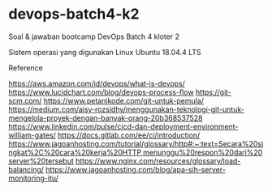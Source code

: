 # devops-batch4-k2
Soal &amp; jawaban bootcamp DevOps Batch 4 kloter 2

Sistem operasi yang digunakan Linux Ubuntu 18.04.4 LTS  

Reference 

https://aws.amazon.com/id/devops/what-is-devops/
https://www.lucidchart.com/blog/devops-process-flow
https://git-scm.com/
https://www.petanikode.com/git-untuk-pemula/
https://medium.com/aisy-rozsidhy/menggunakan-teknologi-git-untuk-mengelola-proyek-dengan-banyak-orang-20b368537528
https://www.linkedin.com/pulse/cicd-dan-deployment-environment-william-gates/
https://docs.gitlab.com/ee/ci/introduction/
https://www.jagoanhosting.com/tutorial/glossary/http#:~:text=Secara%20singkat%2C%20cara%20kerja%20HTTP,menunggu%20respon%20dari%20server%20tersebut
https://www.nginx.com/resources/glossary/load-balancing/
https://www.jagoanhosting.com/blog/apa-sih-server-monitoring-itu/


